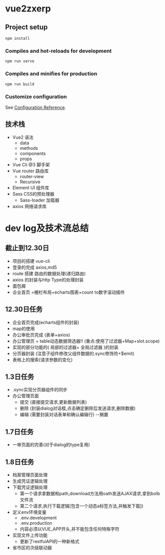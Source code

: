 # vue2zxerp

## Project setup

```
npm install
```

### Compiles and hot-reloads for development

```
npm run serve
```

### Compiles and minifies for production

```
npm run build
```

### Customize configuration

See [Configuration Reference](https://cli.vuejs.org/config/).

## 技术栈

+ Vue2 语法
    + data
    + methods
    + components
    + props
+ Vue Cli @3 脚手架
+ Vue router 路由库
    + router-view
    + Recursive
+ Element UI 组件库
+ Sass CSS的预处理器
    + Sass-loader 加载器
+ axios 网络请求库

# dev log及技术流总结

## 截止到12.30日

+ 项目的搭建 vue-cli
+ 登录的完成 axios,md5
+ route 搭建 路由的数据处理(递归路由)
+ axios 的封装与http Type的处理封装
+ 面包屑
+ 企业首页 =栅栏布局+echarts图表+count to数字滚动插件

## 12.30日任务

+ 企业首页完成(echarts组件的封装)
+ map的使用
+ 办公审批页完成 (表单+axios)
+ 办公管理页 + table动态数据筛选器!! (重点:使用了过滤器+Map+slot.scope)
+ 实现的部分功能的( 局部的过滤器+ 全局过滤器 )的封装
+ 分页器封装 (注意子组件修改父组件数据的.sync修饰符+$emit)
+ 表格上的搜索(请求参数的变化)

## 1.3日任务

+ .sync实现分页器组件的同步
+ 办公管理页面
    + 提交 (直接提交请求,更新数据列表)
    + 删除 (封装dialog对话框,点击确定删除后发送请求,删除数据)
    + 编辑 (需要封装对话表单和确认编辑行) --搁置

## 1.7日任务

+ 一审页面的完善(对于dialog的type复用)

## 1.8日任务

+ 档案管理页面处理
+ 生成凭证逻辑处理
+ 下载凭证逻辑处理
    + 第一个请求拿数据和path,download方法用oath发送AJAX请求,拿到bolb文件流
    + 第二个请求,执行下载逻辑[包含一个动态a标签方法,并触发下载])
+ 定义env环境变量
    + .env.development
    + .env.production
    + 内容必须以VUE_APP开头,并不能包含任何特殊字符
+ 实现文件上传功能
    + 更新了restfulAPI的一种新格式
+ 省市区的次级联动器